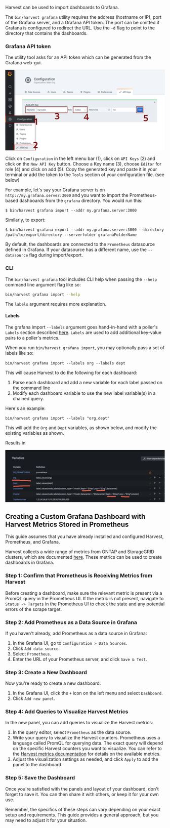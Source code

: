 Harvest can be used to import dashboards to Grafana.

The `bin/harvest grafana` utility requires the address (hostname or IP), port of the Grafana server,
and a Grafana API token. The port can be omitted if Grafana is configured to redirect the URL. Use the `-d` flag to
point to the directory that contains the dashboards.

### Grafana API token

The utility tool asks for an API token which can be generated from the Grafana web-gui.

![Grafana API](assets/grafana/grafana_api.png)

Click on `Configuration` in the left menu bar (1), click on `API Keys` (2) and click on the `New API Key` button. Choose
a Key name (3), choose `Editor` for role (4) and click on add (5). Copy the generated key and paste it in your terminal
or add the token to the `Tools` section of your configuration file. (see below)

For example, let's say your Grafana server is on `http://my.grafana.server:3000` and you want to import the
Prometheus-based dashboards from the `grafana` directory. You would run this:

```
$ bin/harvest grafana import --addr my.grafana.server:3000
```

Similarly, to export:

```
$ bin/harvest grafana export --addr my.grafana.server:3000 --directory /path/to/export/directory --serverfolder grafanaFolderName
```

By default, the dashboards are connected to the `Prometheus` datasource defined in Grafana. If your datasource has a
different name, use the `--datasource` flag during import/export.

### CLI

The `bin/harvest grafana` tool includes CLI help when passing the `--help` command line argument flag like so:

```bash
bin/harvest grafana import --help
```

The `labels` argument requires more explanation.

#### Labels

The grafana import `--labels` argument goes hand-in-hand with a poller's `Labels` section described [here](https://netapp.github.io/harvest/latest/configure-harvest-basic/#labels).
`Labels` are used to add additional key-value pairs to a poller's metrics.

When you run `bin/harvest grafana import`, you may optionally pass a set of labels like so:

`bin/harvest grafana import --labels org --labels dept`

This will cause Harvest to do the following for each dashboard:
1. Parse each dashboard and add a new variable for each label passed on the command line
2. Modify each dashboard variable to use the new label variable(s) in a chained query.

Here's an example:

```
bin/harvest grafana import --labels "org,dept"
```

This will add the `Org` and `Dept` variables, as shown below, and modify the existing variables as shown.

Results in

![Import Labels](assets/grafana/importLabels.png)


## Creating a Custom Grafana Dashboard with Harvest Metrics Stored in Prometheus

This guide assumes that you have already installed and configured Harvest, Prometheus, and Grafana.

Harvest collects a wide range of metrics from ONTAP and StorageGRID clusters, which are documented [here](https://netapp.github.io/harvest/latest/ontap-metrics/). These metrics can be used to create dashboards in Grafana.

### Step 1: Confirm that Prometheus is Receiving Metrics from Harvest

Before creating a dashboard, make sure the relevant metric is present via a PromQL query in the Prometheus UI. If the metric is not present, navigate to `Status -> Targets` in the Prometheus UI to check the state and any potential errors of the scrape target.

### Step 2: Add Prometheus as a Data Source in Grafana

If you haven't already, add Prometheus as a data source in Grafana:

1. In the Grafana UI, go to `Configuration > Data Sources`.
2. Click `Add data source`.
3. Select `Prometheus`.
4. Enter the URL of your Prometheus server, and click `Save & Test`.

### Step 3: Create a New Dashboard

Now you're ready to create a new dashboard:

1. In the Grafana UI, click the `+` icon on the left menu and select `Dashboard`.
2. Click `Add new panel`.

### Step 4: Add Queries to Visualize Harvest Metrics

In the new panel, you can add queries to visualize the Harvest metrics:

1. In the query editor, select `Prometheus` as the data source.
2. Write your query to visualize the Harvest counters. Prometheus uses a language called PromQL for querying data. The exact query will depend on the specific Harvest counters you want to visualize. You can refer to the [Harvest metrics documentation](https://netapp.github.io/harvest/latest/ontap-metrics/) for details on the available metrics.
3. Adjust the visualization settings as needed, and click `Apply` to add the panel to the dashboard.

### Step 5: Save the Dashboard

Once you're satisfied with the panels and layout of your dashboard, don't forget to save it. You can then share it with others, or keep it for your own use.

Remember, the specifics of these steps can vary depending on your exact setup and requirements. This guide provides a general approach, but you may need to adjust it for your situation.